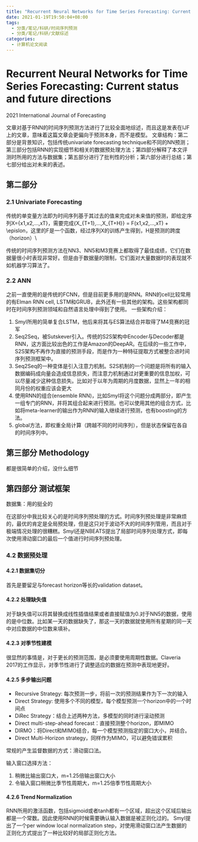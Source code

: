 ```yaml
---
title: "Recurrent Neural Networks for Time Series Forecasting: Current status and future directions"
date: 2021-01-19T19:50:04+08:00
tags:
  - 分类/笔记/科研/时间序列预测
  - 分类/笔记/科研/文献综述
categories:
  - 计算机论文阅读
---
```

# Recurrent Neural Networks for Time Series Forecasting: Current status and future directions
2021 International Journal of Forecasting

文章对基于RNN的时间序列预测方法进行了比较全面地综述，而且这是发表在IJF上的文章，意味着这篇文章会更偏向于预测本身，而不是模型。
文章结构：第二部分是背景知识，包括传统univariate forecasting technique和不同的NN预测；第三部分包括RNN的实现细节和相关的数据预处理方法；第四部分解释了本文评测时所用的方法与数据集；第五部分进行了批判性的分析；第六部分进行总结；第七部分给出对未来的表述。

## 第二部分

### 2.1 Univariate Forecasting
传统的单变量方法即为时间序列基于其过去的值来完成对未来值的预测，即给定序列X={x1,x2,...,xT}，需要完成{X_{T+1},...,X_{T+H}} = F(x1,x2,...,xT) + \epislon，这里的F是一个函数，经过序列X的训练产生得到，H是预测的跨度（horizon）\

传统的时间序列预测方法在NN3、NN5和M3竞赛上都取得了最佳成绩，它们在数据量很小时表现非常好。但是由于数据量的限制，它们面对大量数据时的表现就不如机器学习算法了。

### 2.2 ANN
之前一直使用的是传统的FCNN，但是目前更多用的是RNN。RNN的cell比较常用的有Elman RNN cell, LSTM和GRUB，此外还有一些其他的架构。这些架构都同时在时间序列预测领域和自然语言处理中得到了使用。
一些架构介绍：
1. Smyl所用的简单复合LSTM，他后来将其与ES算法结合并取得了M4竞赛的冠军
2. Seq2Seq，被Sutskever引入。传统的S2S架构中Encoder与Decoder都是RNN，这方面比较出色的工作是Amazon的DeepAR。在后续的一些工作中，S2S架构不再作为直接的预测手段，而是作为一种特征提取方式被整合进时间序列预测框架中。
3. Seq2Seq的一种变体是引入注意力机制。S2S机制的一个问题是将所有的输入数据编码成向量会造成信息损失，而注意力机制通过对更重要的信息加权，可以尽量减少这种信息损失。比如对于以年为周期的月度数据，显然上一年的相同月份的权重应该会更大
4. 使用RNN的组合(ensemble RNN)，比如Smyl将这个问题分成两部分，即产生一组专门的RNN，并将其组合起来进行预测。也可以使用其他的组合方式，比如将meta-learner的输出作为RNN的输入继续进行预测，也有boosting的方法。
5. global方法，即权重全局计算（跨越不同的时间序列），但是状态保留在各自的时间序列中。

## 第三部分 Methodology
都是很简单的介绍，没什么细节
## 第四部分 测试框架
数据集：用的挺全的

在这部分中我比较关心的是时间序列预处理的方式。时间序列预处理是非常麻烦的，最优的肯定是全局预处理，但是这只对于波动不大的时间序列管用，而且对于极端情况处理的很糟糕。Smyl还是NBEATS提出了局部时间序列处理方式，即每次使用滑动窗口的最后一个值进行时间序列预处理。

### 4.2 数据预处理
#### 4.2.1 数据集切分
首先是要留足与forecast horizon等长的validation dataset。

#### 4.2.2 处理缺失值
对于缺失值可以将其替换成线性插值结果或者直接赋值为0.对于NN5的数据，使用的是中位数。比如某一天的数据缺失了，那这一天的数据就使用所有星期的同一天中对应数据的中位数来填补。

#### 4.2.3 对季节性建模
很显然的事情是，对于更长的预测范围，是必须要使用周期性数据。Claveria 2017的工作显示，对季节性进行了调整适应的数据在预测中表现地更好。

#### 4.2.5 多步输出问题
* Recursive Strategy: 每次预测一步，将前一次的预测结果作为下一次的输入
* Direct Strategy: 使用多个不同的模型，每个模型预测一个horizon中的一个时间点
* DiRec Strategy：结合上述两种方法，多模型的同时进行滚动预测
* Direct multi-step-ahead forecast：直接预测整个horizon，即MIMO
* DIRMO：将Direct和MIMO结合，每一个模型预测指定的窗口大小，并结合。
* Direct Multi-Horizon strategy，同样作为MIMO，可以避免错误累积

常规的产生监督数据的方式：滑动窗口法。

输入窗口选择方法：
1. 稍微比输出窗口大，m=1.25倍输出窗口大小
2. 令输入窗口稍微比季节性周期大，m=1.25倍季节性周期大小

#### 4.2.6 Trend Normalization
RNN所用的激活函数，包括sigmoid或者tanh都有一个区域，超出这个区域后输出都是一个常数。因此使用RNN的时候需要确认输入数据是被正则化过的。
Smyl提出了一个per window local normalization step，对使用滑动窗口法产生数据的正则化方式提出了一种比较好的局部正则化方法。